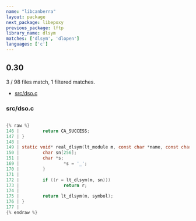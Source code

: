 ```yaml
---
name: "libcanberra"
layout: package
next_package: libepoxy
previous_package: lftp
library_name: dlsym
matches: ['dlsym', 'dlopen']
languages: ['c']
---
```

## 0.30
3 / 98 files match, 1 filtered matches.

 - [src/dso.c](#srcdsoc)

### src/dso.c

```c

{% raw %}
146 |         return CA_SUCCESS;
147 | }
148 | 
149 | static void* real_dlsym(lt_module m, const char *name, const char *symbol) {
150 |         char sn[256];
151 |         char *s;
169 |                 *s = '_';
170 |         }
171 | 
172 |         if ((r = lt_dlsym(m, sn)))
173 |                 return r;
174 | 
175 |         return lt_dlsym(m, symbol);
176 | }
177 | 
{% endraw %}

```